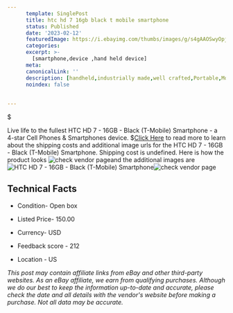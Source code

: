 ```yaml
---
      template: SinglePost
      title: htc hd 7 16gb black t mobile smartphone
      status: Published
      date: '2023-02-12'
      featuredImage: https://i.ebayimg.com/thumbs/images/g/s4gAAOSwyOpjnW4d/s-l225.jpg
      categories: 
      excerpt: >-
        [smartphone,device ,hand held device]
      meta:
      canonicalLink: ''
      description: [handheld,industrially made,well crafted,Portable,Mobile,Compact,Convenient,Lightweight,Maneuverable,Man-portable,Miniature,Carriable,Hand-held,Light,Holdable,Transportable,Mobile device,Pocket-sized,On-the-go,Wireless,Cordless,Compact size,Convenient size, smartphone,device ,hand held device]
      noindex: false
      
        
---
```

$

Live life to the fullest HTC HD 7 - 16GB - Black (T-Mobile) Smartphone - a 4-star Cell Phones & Smartphones device.
$[Click Here](https://www.ebay.com/itm/185771852400?hash=item2b40dd8270%3Ag%3As4gAAOSwyOpjnW4d&mkevt=1&mkcid=1&mkrid=711-53200-19255-0&campid=%253CePNCampaignId%253E&customid=%253CreferenceId%253E&toolid=10049) to read more to learn about the shipping costs and additional image urls for the HTC HD 7 - 16GB - Black (T-Mobile) Smartphone. Shipping cost is undefined. Here is how the product looks ![check vendor page](https://i.ebayimg.com/thumbs/images/g/s4gAAOSwyOpjnW4d/s-l225.jpg)and the additional images are![HTC HD 7 - 16GB - Black (T-Mobile) Smartphone](https://i.ebayimg.com/images/g/s4gAAOSwyOpjnW4d/s-l1600.jpg)![check vendor page](https://origin-galleryplus.ebayimg.com/ws/web/185771852400_2_0_1/225x225.jpg,https://origin-galleryplus.ebayimg.com/ws/web/185771852400_3_0_1/225x225.jpg,https://origin-galleryplus.ebayimg.com/ws/web/185771852400_4_0_1/225x225.jpg,https://origin-galleryplus.ebayimg.com/ws/web/185771852400_5_0_1/225x225.jpg,https://origin-galleryplus.ebayimg.com/ws/web/185771852400_6_0_1/225x225.jpg,https://origin-galleryplus.ebayimg.com/ws/web/185771852400_7_0_1/225x225.jpg,https://origin-galleryplus.ebayimg.com/ws/web/185771852400_8_0_1/225x225.jpg,https://origin-galleryplus.ebayimg.com/ws/web/185771852400_9_0_1/225x225.jpg,https://origin-galleryplus.ebayimg.com/ws/web/185771852400_10_0_1/225x225.jpg,https://origin-galleryplus.ebayimg.com/ws/web/185771852400_11_0_1/225x225.jpg)



 ## Technical Facts 



     
      

 - Condition- Open box 


      

 - Listed Price- 150.00 


      

 - Currency- USD 


      

 - Feedback score - 212 


      

 - Location - US 


      
      

 *_This post may contain affiliate links from eBay and other third-party websites. As an eBay affiliate, we earn from qualifying purchases. Although we do our best to keep the information up-to-date and accurate, please check the date and all details with the vendor's website before making a purchase. Not all data may be accurate._*






